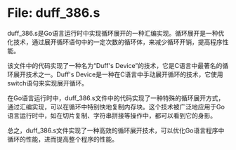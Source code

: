 # File: duff_386.s

duff_386.s是Go语言运行时中实现循环展开的一种汇编实现。循环展开是一种优化技术，通过展开循环语句中的一定次数的循环体，来减少循环开销，提高程序性能。

该文件中的代码实现了一种名为“Duff's Device”的技术，它是C语言中最著名的循环展开技术之一。Duff's Device是一种在C语言中手动展开循环的技术，它使用switch语句来实现展开循环。

在Go语言运行时中，duff_386.s文件中的代码实现了一种特殊的循环展开方式，通过汇编实现，可以在循环中特别快地复制内存块。这个技术被广泛地应用于Go语言运行时中，如在切片复制、字符串拼接等操作中，都可以看到它的身影。

总之，duff_386.s文件实现了一种高效的循环展开技术，可以优化Go语言程序中循环的性能，进而提高整个程序的性能。

